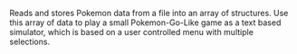 Reads and stores Pokemon data from a file into an array of structures. 
Use this array of data to play a small Pokemon-Go-Like game as a text based simulator, 
which is based on a user controlled menu with multiple selections.

